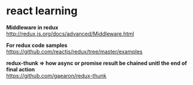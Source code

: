 # react learning 

**Middleware in redux**  
http://redux.js.org/docs/advanced/Middleware.html  

**For redux code samples**  
https://github.com/reactjs/redux/tree/master/examples  

**redux-thunk => how async or promise result be chained unitl the end of final action**  
https://github.com/gaearon/redux-thunk  
